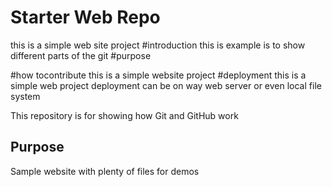 # Starter Web Repo
this is a simple web site project
#introduction
this is example is to show different parts of the git
#purpose

#how tocontribute
this is a simple website project
#deployment
this is a simple web project
deployment can be on way web server or even local file system





This repository is for showing how Git and GitHub work

## Purpose

Sample website with plenty of files for demos
